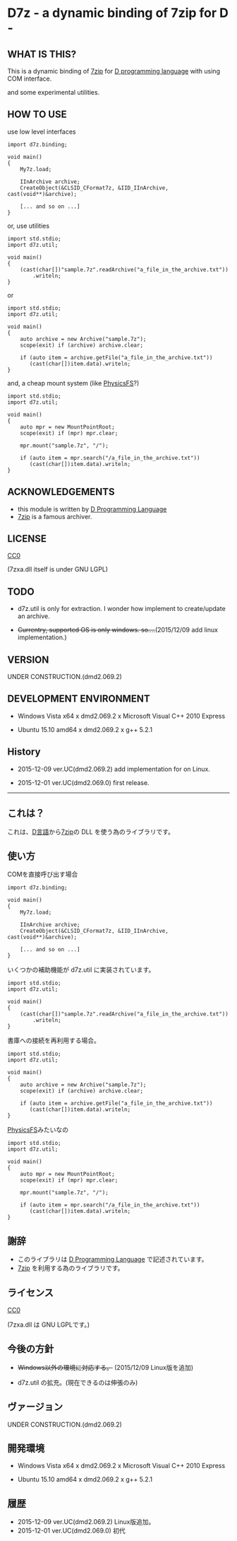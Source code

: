 D7z - a dynamic binding of 7zip for D -
=======================================

WHAT IS THIS?
-------------
This is a dynamic binding of
[7zip](http://7-zip.org/) for [D programming language](http://dlang.org/)
with using COM interface.

and some experimental utilities.

HOW TO USE
----------
use low level interfaces

    import d7z.binding;

    void main()
    {
        My7z.load;

        IInArchive archive;
        CreateObject(&CLSID_CFormat7z, &IID_IInArchive, cast(void**)&archive);

        [... and so on ...]
    }


or, use utilities

    import std.stdio;
    import d7z.util;

    void main()
    {
        (cast(char[])"sample.7z".readArchive("a_file_in_the_archive.txt"))
            .writeln;
    }


or

    import std.stdio;
    import d7z.util;

    void main()
    {
        auto archive = new Archive("sample.7z");
        scope(exit) if (archive) archive.clear;

        if (auto item = archive.getFile("a_file_in_the_archive.txt"))
           (cast(char[])item.data).writeln;
    }


and, a cheap mount system (like [PhysicsFS](https://icculus.org/physfs/)?)

    import std.stdio;
    import d7z.util;

    void main()
    {
        auto mpr = new MountPointRoot;
        scope(exit) if (mpr) mpr.clear;

        mpr.mount("sample.7z", "/");

        if (auto item = mpr.search("/a_file_in_the_archive.txt"))
           (cast(char[])item.data).writeln;
    }

ACKNOWLEDGEMENTS
----------------
* this module is written by [D Programming Language](http://dlang.org/)
* [7zip](http://7-zip.org/) is a famous archiver.


LICENSE
-------
[CC0](https://creativecommons.org/publicdomain/zero/1.0/)

(7zxa.dll itself is under GNU LGPL)

TODO
----
* d7z.util is only for extraction. I wonder how implement to create/update an archive.

* ~~Currentry, supported OS is only windows. so....~~(2015/12/09 add linux implementation.)


VERSION
-------
UNDER CONSTRUCTION.(dmd2.069.2)

DEVELOPMENT ENVIRONMENT
-----------------------
* Windows Vista x64 x dmd2.069.2 x Microsoft Visual C++ 2010 Express

* Ubuntu 15.10 amd64 x dmd2.069.2 x g++ 5.2.1

History
-------
* 2015-12-09 ver.UC(dmd2.069.2) add implementation for on Linux.

* 2015-12-01 ver.UC(dmd2.069.0) first release.


* * *

これは？
--------
これは、[D言語](http://dlang.org/)から[7zip](http://7-zip.org/)の DLL
を使う為のライブラリです。

使い方
------
COMを直接呼び出す場合

    import d7z.binding;

    void main()
    {
        My7z.load;

        IInArchive archive;
        CreateObject(&CLSID_CFormat7z, &IID_IInArchive, cast(void**)&archive);

        [... and so on ...]
    }

いくつかの補助機能が d7z.util に実装されています。

    import std.stdio;
    import d7z.util;

    void main()
    {
        (cast(char[])"sample.7z".readArchive("a_file_in_the_archive.txt"))
            .writeln;
    }

書庫への接続を再利用する場合。

    import std.stdio;
    import d7z.util;

    void main()
    {
        auto archive = new Archive("sample.7z");
        scope(exit) if (archive) archive.clear;

        if (auto item = archive.getFile("a_file_in_the_archive.txt"))
           (cast(char[])item.data).writeln;
    }

[PhysicsFS](https://icculus.org/physfs/)みたいなの

    import std.stdio;
    import d7z.util;

    void main()
    {
        auto mpr = new MountPointRoot;
        scope(exit) if (mpr) mpr.clear;

        mpr.mount("sample.7z", "/");

        if (auto item = mpr.search("/a_file_in_the_archive.txt"))
           (cast(char[])item.data).writeln;
    }

謝辞
----
* このライブラリは [D Programming Language](http://dlang.org/)
  で記述されています。
* [7zip](http://7-zip.org/) を利用する為のライブラリです。


ライセンス
----------
[CC0](https://creativecommons.org/publicdomain/zero/1.0/)

(7zxa.dll は GNU LGPLです。)

今後の方針
----------
* ~~Windows以外の環境に対応する。~~ (2015/12/09 Linux版を追加)

* d7z.util の拡充。(現在できるのは伸張のみ)


ヴァージョン
------------
UNDER CONSTRUCTION.(dmd2.069.2)

開発環境
--------
* Windows Vista x64 x dmd2.069.2 x Microsoft Visual C++ 2010 Express

* Ubuntu 15.10 amd64 x dmd2.069.2 x g++ 5.2.1


履歴
----
* 2015-12-09 ver.UC(dmd2.069.2) Linux版追加。
* 2015-12-01 ver.UC(dmd2.069.0) 初代
